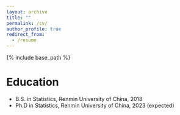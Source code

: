 ```yaml
---
layout: archive
title: ""
permalink: /cv/
author_profile: true
redirect_from:
  - /resume
---
```


 {% include base_path %}

# Education
* B.S. in Statistics, Renmin University of China, 2018
* Ph.D in Statistics, Renmin University of China, 2023 (expected)
